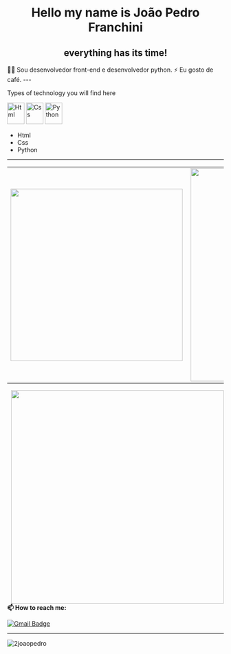 <!-- BEGIN -->

<h1 align="center">Hello my name is João Pedro Franchini
<h2 align="center">everything has its time!</h2>
👨‍💻 Sou desenvolvedor front-end e desenvolvedor python.  
  ⚡ Eu gosto de café.
---

Types of technology you will find here
<p align="left">
  
  <img src="https://cdn.jsdelivr.net/gh/devicons/devicon/icons/html5/html5-original.svg" alt="Html" width="40" height="50"/></svg>
  <img src="https://cdn.jsdelivr.net/gh/devicons/devicon/icons/css3/css3-original.svg" alt="Css" width="40" height="50"/>
  <img src="https://cdn.jsdelivr.net/gh/devicons/devicon/icons/python/python-original.svg"  alt="Python" width="40" height="50"/>

  
</p>
  
- Html
- Css
- Python
---

<center>
  <table>
    <tr>
      <td><img width="400px" align="left" src=https://www.flaticon.com/br/icone-gratis/html_1051277?term=html&page=1&position=4&page=1&position=4&related_id=1051277&origin=search /></td>
      <td><img width="495px" align="left" src="https://github-readme-stats.vercel.app/api?username=2joaopedro&theme=dracula&show_icons=true"/></td>
    </tr>   
  </table>
</center>
 <td><img width="495px" align="right" src=https://cdn.discordapp.com/attachments/653002831170895874/901614843407265812/7d99e305758e0b93632128b945c0f4c2.gif

---

**📫 How to reach me:**
  
[![Gmail Badge](https://img.shields.io/badge/-joao.pedro.franchini.4@gmail.com-0f3d8c?style=flat-square&logo=Gmail&logoColor=white&link=mailto:joao.pedro.franchini.4@gmail.com)](mailto:joao.pedro.franchini.4@gmail.com)
 

---
<p align="left"> <img src="https://komarev.com/ghpvc/?username=2joaopedro" alt="2joaopedro" /> </p>

<!-- END-->
